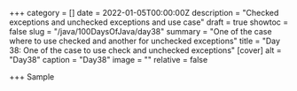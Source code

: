 +++
category = []
date = 2022-01-05T00:00:00Z
description = "Checked exceptions and unchecked exceptions and use case"
draft = true
showtoc = false
slug = "/java/100DaysOfJava/day38"
summary = "One of the case where to use checked and another for unchecked exceptions"
title = "Day 38: One of the case to use check and unchecked exceptions"
[cover]
alt = "Day38"
caption = "Day38"
image = ""
relative = false

+++
Sample
